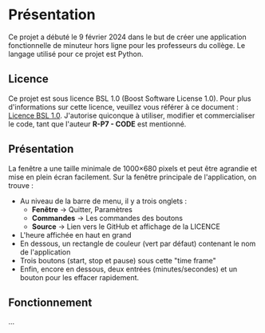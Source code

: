 # Présentation
Ce projet a débuté le 9 février 2024 dans le but de créer une application fonctionnelle de minuteur hors ligne pour les professeurs du collège. Le langage utilisé pour ce projet est Python.

## Licence
Ce projet est sous licence BSL 1.0 (Boost Software License 1.0). Pour plus d'informations sur cette licence, veuillez vous référer à ce document : [Licence BSL 1.0](https://choosealicense.com/licenses/bsl-1.0/). J'autorise quiconque à utiliser, modifier et commercialiser le code, tant que l'auteur **R-P7 - CODE** est mentionné.

## Présentation
La fenêtre a une taille minimale de 1000×680 pixels et peut être agrandie et mise en plein écran facilement. Sur la fenêtre principale de l'application, on trouve :
- Au niveau de la barre de menu, il y a trois onglets :
  - **Fenêtre** -> Quitter, Paramètres
  - **Commandes** -> Les commandes des boutons
  - **Source** -> Lien vers le GitHub et affichage de la LICENCE
- L'heure affichée en haut en grand
- En dessous, un rectangle de couleur (vert par défaut) contenant le nom de l'application
- Trois boutons (start, stop et pause) sous cette "time frame"
- Enfin, encore en dessous, deux entrées (minutes/secondes) et un bouton pour les effacer rapidement.

## Fonctionnement
...